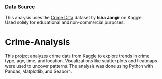 ### Data Source
This analysis uses the [Crime Data](https://www.kaggle.com/datasets/ishajangir/crime-data) dataset by **Isha Jangir** on Kaggle.  
Used solely for educational and non-commercial purposes.


# Crime-Analysis
This project analyzes crime data from Kaggle to explore trends in crime type, age, time, and location. Visualizations like scatter plots and heatmaps were used to uncover patterns. The analysis was done using Python with Pandas, Matplotlib, and Seaborn.
